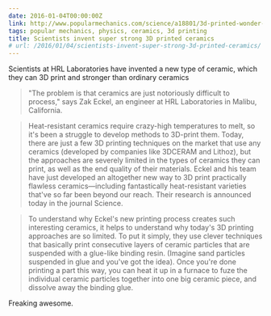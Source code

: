 ```yaml
---
date: 2016-01-04T00:00:00Z
link: http://www.popularmechanics.com/science/a18801/3d-printed-wonder-ceramics-wont-shatter/
tags: popular mechanics, physics, ceramics, 3d printing
title: Scientists invent super strong 3D printed ceramics
# url: /2016/01/04/scientists-invent-super-strong-3d-printed-ceramics/
---
```


Scientists at  HRL Laboratories have invented a new type of ceramic, which they can 3D print and stronger than ordinary ceramics

> "The problem is that ceramics are just notoriously difficult to process," says Zak Eckel, an engineer at HRL Laboratories in Malibu, California.

> Heat-resistant ceramics require crazy-high temperatures to melt, so it's been a struggle to develop methods to 3D-print them. Today, there are just a few 3D printing techniques on the market that use any ceramics (developed by companies like 3DCERAM and Lithoz), but the approaches are severely limited in the types of ceramics they can print, as well as the end quality of their materials. Eckel and his team have just developed an altogether new way to 3D print practically flawless ceramics—including fantastically heat-resistant varieties that've so far been beyond our reach. Their research is announced today in the journal Science.

> To understand why Eckel's new printing process creates such interesting ceramics, it helps to understand why today's 3D printing approaches are so limited. To put it simply, they use clever techniques that basically print consecutive layers of ceramic particles that are suspended with a glue-like binding resin. (Imagine sand particles suspended in glue and you've got the idea). Once you're done printing a part this way, you can heat it up in a furnace to fuze the individual ceramic particles together into one big ceramic piece, and dissolve away the binding glue. 

Freaking awesome.